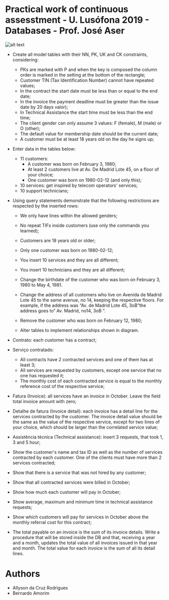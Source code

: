 # Practical work of continuous assesstment - U. Lusófona 2019 - Databases - Prof. José Aser
![alt text](https://github.com/acr1618/company-services-bill-database-practice/blob/master/diagram.png)

- Create all model tables with their NN, PK, UK and CK constraints, considering:

  - PKs are marked with P and when the key is composed the column order is marked in the setting at the bottom of the rectangle;
  - Customer TIN (Tax Identification Number) cannot have repeated values;
  - In the contract the start date must be less than or equal to the end date;
  - In the invoice the payment deadline must be greater than the issue date by 20 days valor);
  - In Technical Assistance the start time must be less than the end time;
  - The client gender can only assume 3 values: F (female), M (male) or O (other);
  - The default value for membership date should be the current date;
  - A customer must be at least 18 years old on the day he signs up;

- Enter data in the tables below:
  - 11 customers:
    - A customer was born on February 3, 1980;
    - At least 2 customers live at Av. De Madrid Lote 45, on a floor of your choice;
    - One customer was born on 1980-02-12 (and only this);
  - 10 services: get inspired by telecom operators' services;
  - 10 support technicians;

- Using query statements demonstrate that the following restrictions are respected by the inserted rows:

  - We only have lines within the allowed genders;
  - No repeat TIFs inside customers (use only the commands you learned);
  - Customers are 18 years old or older;
  - Only one customer was born on 1980-02-12;
  - You insert 10 services and they are all different;
  - You insert 10 technicians and they are all different;
  - Change the birthdate of the customer who was born on February 3, 1980 to May 4, 1981.

  - Change the address of all customers who live on Avenida de Madrid Lote 45 to the same avenue, no 14, keeping the respective floors. For example, if the address was “Av. de Madrid Lote 45, 3oB”the address goes to“ Av. Madrid, no14, 3oB ”.
  - Remove the customer who was born on February 12, 1980;

  - Alter tables to implement relationships shown in diagram.

- Contrato: each customer has a contract;

- Serviço contratado:
  - All contracts have 2 contracted services and one of them has at least 3;
  - All services are requested by customers, except one service that no one has requested it;
  - The monthly cost of each contracted service is equal to the monthly reference cost of the respective service;
  
- Fatura (Invoice): all services have an invoice in October. Leave the field total invoice amount with zero;

- Detalhe de fatura (Invoice detail): each invoice has a detail line for the services contracted by the customer. The invoice detail value should be the same as the value of the respective service, except for two lines of your choice, which should be larger than the correlated service value;

- Assistência técnica (Technical assistance): insert 3 requests, that took 1, 3 and 5 hour;

- Show the customer's name and tax ID as well as the number of services contracted by each customer. One of the clients must have more than 2 services contracted;
- Show that there is a service that was not hired by any customer;
- Show that all contracted services were billed in October;
- Show how much each customer will pay in October;
- Show average, maximum and minimum time in technical assistance requests;
- Show which customers will pay for services in October above the monthly referral cost for this contract;

- The total payable on an invoice is the sum of its invoice details. Write a procedure that will be stored inside the DB and that, receiving a year and a month, updates the total value of all invoices issued in that year and month. The total value for each invoice is the sum of all its detail lines.

# Authors
- Allyson da Cruz Rodrigues
- Bernardo Amorim

